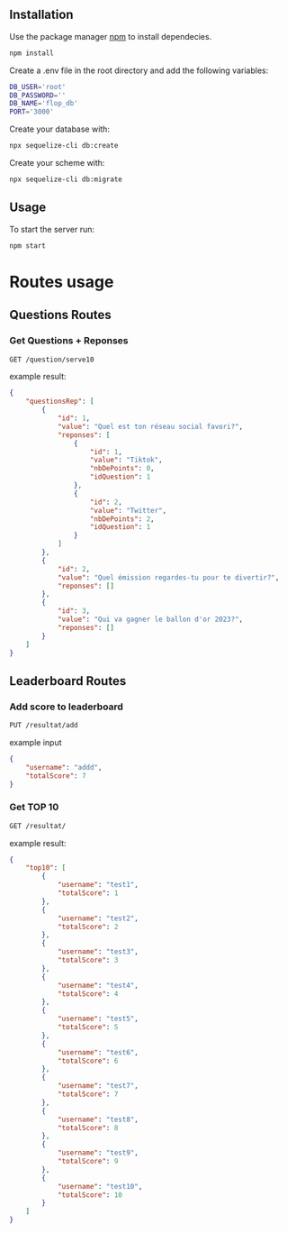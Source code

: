 ## Installation

Use the package manager [npm](https://docs.npmjs.com/downloading-and-installing-node-js-and-npm) to install dependecies.

```bash
npm install
```

Create a .env file in the root directory and add the following variables:

```bash
DB_USER='root'
DB_PASSWORD=''
DB_NAME='flop_db'
PORT='3000'
```

Create your database with:
```bash
npx sequelize-cli db:create
```
Create your scheme with:
```bash
npx sequelize-cli db:migrate
```

## Usage
To start the server run:
```bash
npm start
```

# Routes usage
## Questions Routes
### Get Questions + Reponses
```bash
GET /question/serve10
```
example result: 
```json
{
    "questionsRep": [
        {
            "id": 1,
            "value": "Quel est ton réseau social favori?",
            "reponses": [
                {
                    "id": 1,
                    "value": "Tiktok",
                    "nbDePoints": 0,
                    "idQuestion": 1
                },
                {
                    "id": 2,
                    "value": "Twitter",
                    "nbDePoints": 2,
                    "idQuestion": 1
                }
            ]
        },
        {
            "id": 2,
            "value": "Quel émission regardes-tu pour te divertir?",
            "reponses": []
        },
        {
            "id": 3,
            "value": "Qui va gagner le ballon d'or 2023?",
            "reponses": []
        }
    ]
}
```
## Leaderboard Routes
### Add score to leaderboard
```bash
PUT /resultat/add
```
example input
```JSON
{
    "username": "addd",
    "totalScore": 7
}
```
### Get TOP 10
```bash
GET /resultat/
```
example result: 
```json
{
    "top10": [
        {
            "username": "test1",
            "totalScore": 1
        },
        {
            "username": "test2",
            "totalScore": 2
        },
        {
            "username": "test3",
            "totalScore": 3
        },
        {
            "username": "test4",
            "totalScore": 4
        },
        {
            "username": "test5",
            "totalScore": 5
        },
        {
            "username": "test6",
            "totalScore": 6
        },
        {
            "username": "test7",
            "totalScore": 7
        },
        {
            "username": "test8",
            "totalScore": 8
        },
        {
            "username": "test9",
            "totalScore": 9
        },
        {
            "username": "test10",
            "totalScore": 10
        }
    ]
}
```